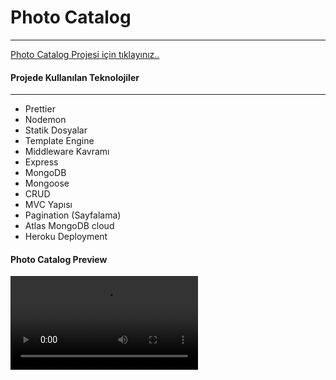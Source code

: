 # Photo Catalog 
---
<a href="https://photo-catalog-app.herokuapp.com/">Photo Catalog Projesi için tıklayınız..</a>

#### Projede Kullanılan Teknolojiler
---
- Prettier 
- Nodemon
- Statik Dosyalar
- Template Engine
- Middleware Kavramı 
- Express
- MongoDB
- Mongoose
- CRUD
- MVC Yapısı
- Pagination (Sayfalama)
- Atlas MongoDB cloud
- Heroku Deployment

#### Photo Catalog Preview
![](photo-catalog.mp4)